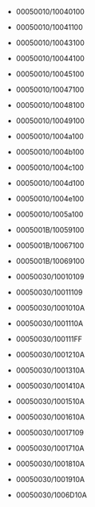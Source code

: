 - 00050010/10040100 
- 00050010/10041100 
- 00050010/10043100 
- 00050010/10044100 
- 00050010/10045100 
- 00050010/10047100 
- 00050010/10048100 
- 00050010/10049100 
- 00050010/1004a100 
- 00050010/1004b100 
- 00050010/1004c100 
- 00050010/1004d100 
- 00050010/1004e100 
- 00050010/1005a100 

- 0005001B/10059100 
- 0005001B/10067100 
- 0005001B/10069100 

- 00050030/10010109 
- 00050030/10011109 
- 00050030/1001010A 
- 00050030/1001110A 
- 00050030/100111FF 
- 00050030/1001210A 
- 00050030/1001310A 
- 00050030/1001410A 
- 00050030/1001510A 
- 00050030/1001610A 
- 00050030/10017109 
- 00050030/1001710A 
- 00050030/1001810A 
- 00050030/1001910A 
- 00050030/1006D10A 